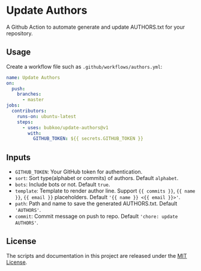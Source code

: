 # Update Authors

A Github Action to automate generate and update AUTHORS.txt for your repository.

## Usage

Create a workflow file such as `.github/workflows/authors.yml`:

```yml
name: Update Authors
on:
  push:
    branches:
      - master
jobs:
  contributors:
    runs-on: ubuntu-latest
    steps:
      - uses: bubkoo/update-authors@v1
        with:
          GITHUB_TOKEN: ${{ secrets.GITHUB_TOKEN }}
```

## Inputs

- `GITHUB_TOKEN`: Your GitHub token for authentication.
- `sort`: Sort type(alphabet or commits) of authors. Default `alphabet`.
- `bots`: Include bots or not. Default `true`.
- `template`: Template to render author line. Support `{{ commits }}`, `{{ name }}`, `{{ email }}` placeholders. Default `'{{ name }} <{{ email }}>'`.
- `path`: Path and name to save the generated AUTHORS.txt. Default `'AUTHORS'`.
- `commit`: Commit message on push to repo. Default `'chore: update AUTHORS'`.

## License

The scripts and documentation in this project are released under the [MIT License](LICENSE).
